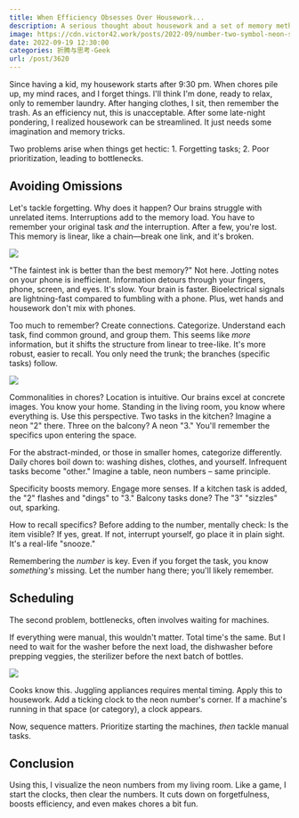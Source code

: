 ```yaml
---
title: When Efficiency Obsesses Over Housework...
description: A serious thought about housework and a set of memory methods.
image: https://cdn.victor42.work/posts/2022-09/number-two-symbol-neon-sign-vector-neon-blue-number-black-background-learning-numbers-serial-num_104045-2029.jpg
date: 2022-09-19 12:30:00
categories: 折腾与思考-Geek
url: /post/3620
---
```


Since having a kid, my housework starts after 9:30 pm. When chores pile up, my mind races, and I forget things. I'll think I'm done, ready to relax, only to remember laundry. After hanging clothes, I sit, then remember the trash. As an efficiency nut, this is unacceptable. After some late-night pondering, I realized housework can be streamlined. It just needs some imagination and memory tricks.

Two problems arise when things get hectic: 1. Forgetting tasks; 2. Poor prioritization, leading to bottlenecks.

## Avoiding Omissions

Let's tackle forgetting. Why does it happen? Our brains struggle with unrelated items. Interruptions add to the memory load. You have to remember your original task *and* the interruption. After a few, you're lost. This memory is linear, like a chain—break one link, and it's broken.

![](https://cdn.victor42.work/posts/2022-09/a3dob-xm5if.jpg)

"The faintest ink is better than the best memory?" Not here. Jotting notes on your phone is inefficient. Information detours through your fingers, phone, screen, and eyes. It's slow. Your brain is faster. Bioelectrical signals are lightning-fast compared to fumbling with a phone. Plus, wet hands and housework don't mix with phones.

Too much to remember? Create connections. Categorize. Understand each task, find common ground, and group them. This seems like *more* information, but it shifts the structure from linear to tree-like. It's more robust, easier to recall. You only need the trunk; the branches (specific tasks) follow.

![](https://cdn.victor42.work/posts/2022-09/number-two-symbol-neon-sign-vector-neon-blue-number-black-background-learning-numbers-serial-num_104045-2029.jpg)

Commonalities in chores? Location is intuitive. Our brains excel at concrete images. You know your home. Standing in the living room, you know where everything is. Use this perspective. Two tasks in the kitchen? Imagine a neon "2" there. Three on the balcony? A neon "3." You'll remember the specifics upon entering the space.

For the abstract-minded, or those in smaller homes, categorize differently. Daily chores boil down to: washing dishes, clothes, and yourself. Infrequent tasks become "other." Imagine a table, neon numbers – same principle.

Specificity boosts memory. Engage more senses. If a kitchen task is added, the "2" flashes and "dings" to "3." Balcony tasks done? The "3" "sizzles" out, sparking.

How to recall specifics? Before adding to the number, mentally check: Is the item visible? If yes, great. If not, interrupt yourself, go place it in plain sight. It's a real-life "snooze."

Remembering the *number* is key. Even if you forget the task, you know *something's* missing. Let the number hang there; you'll likely remember.

## Scheduling

The second problem, bottlenecks, often involves waiting for machines.

If everything were manual, this wouldn't matter. Total time's the same. But I need to wait for the washer before the next load, the dishwasher before prepping veggies, the sterilizer before the next batch of bottles.

![](https://cdn.victor42.work/posts/2022-09/ad6mo-foqs6.jpg)

Cooks know this. Juggling appliances requires mental timing. Apply this to housework. Add a ticking clock to the neon number's corner. If a machine's running in that space (or category), a clock appears.

Now, sequence matters. Prioritize starting the machines, *then* tackle manual tasks.

## Conclusion

Using this, I visualize the neon numbers from my living room. Like a game, I start the clocks, then clear the numbers. It cuts down on forgetfulness, boosts efficiency, and even makes chores a bit fun.
